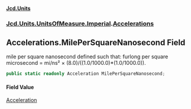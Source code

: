 #### [Jcd.Units](index.md 'index')
### [Jcd.Units.UnitsOfMeasure.Imperial](Jcd.Units.UnitsOfMeasure.Imperial.md 'Jcd.Units.UnitsOfMeasure.Imperial').[Accelerations](Accelerations.md 'Jcd.Units.UnitsOfMeasure.Imperial.Accelerations')

## Accelerations.MilePerSquareNanosecond Field

mile per square nanosecond defined such that: furlong per square microsecond = mi/ns² ×
(8.0)/((1.0/1000.0)*(1.0/1000.0)).

```csharp
public static readonly Acceleration MilePerSquareNanosecond;
```

#### Field Value
[Acceleration](Acceleration.md 'Jcd.Units.UnitTypes.Acceleration')